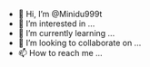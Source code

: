 - 👋 Hi, I’m @Minidu999t
- 👀 I’m interested in ...
- 🌱 I’m currently learning ...
- 💞️ I’m looking to collaborate on ...
- 📫 How to reach me ...

<!---
Minidu999t/Minidu999t is a ✨ special ✨ repository because its `README.md` (this file) appears on your GitHub profile.
You can click the Preview link to take a look at your changes.
--->
